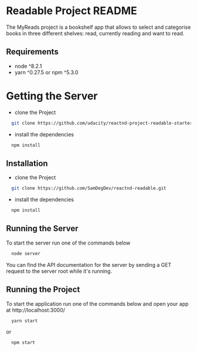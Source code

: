 # Readable Project README

The MyReads project is a bookshelf app that allows to select and categorise books in three different shelves: read, currently reading and want to read.

## Requirements

* node ^8.2.1
* yarn ^0.27.5 or npm ^5.3.0

# Getting the Server

* clone the Project
```sh
  git clone https://github.com/udacity/reactnd-project-readable-starter.git
```
* install the dependencies
```sh
  npm install
```

## Installation

* clone the Project
```sh
  git clone https://github.com/SamDegDev/reactnd-readable.git
```
* install the dependencies
```sh
  npm install
```

## Running the Server

To start the server run one of the commands below

```sh
  node server
```
You can find the API documentation for the server by sending a GET request to the server root while it's running.

## Running the Project

To start the application run one of the commands below and open your app at http://localhost:3000/

```sh
  yarn start
```
or
```sh
  npm start
```